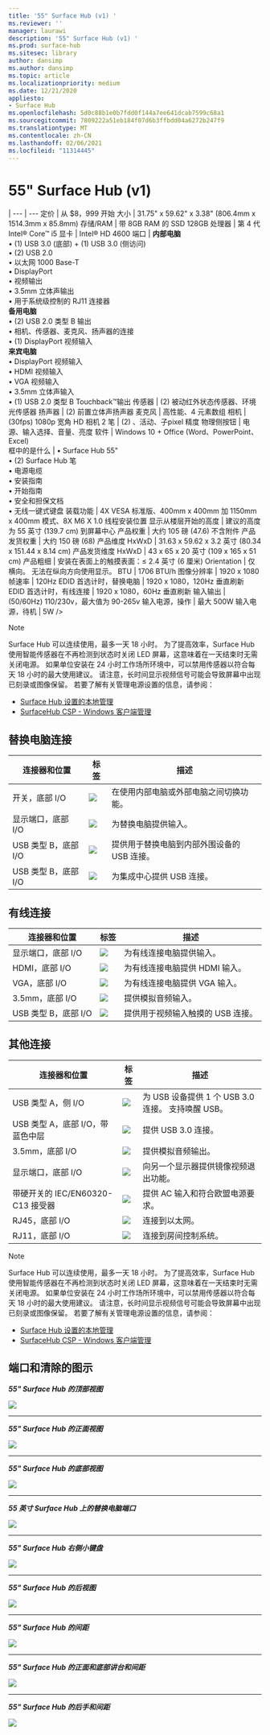 ```yaml
---
title: '55" Surface Hub (v1) '
ms.reviewer: ''
manager: laurawi
description: '55" Surface Hub (v1) '
ms.prod: surface-hub
ms.sitesec: library
author: dansimp
ms.author: dansimp
ms.topic: article
ms.localizationpriority: medium
ms.date: 12/21/2020
appliesto:
- Surface Hub
ms.openlocfilehash: 5d0c88b1e0b7fdd0f144a7ee641dcab7599c68a1
ms.sourcegitcommit: 7809222a51eb184f07d6b3ffbdd04a6272b247f9
ms.translationtype: MT
ms.contentlocale: zh-CN
ms.lasthandoff: 02/06/2021
ms.locfileid: "11314445"
---
```

# 55" Surface Hub (v1) 

|
--- | ---
定价 | 从 $8，999 开始 
大小 |  31.75" x 59.62" x 3.38" (806.4mm x 1514.3mm x 85.8mm) 
存储/RAM | 带 8GB RAM 的 SSD 128GB
处理器 | 第 4 代 Intel® Core™ i5 
显卡 |  Intel® HD 4600 
端口 | **内部电脑**<br>• (1) USB 3.0 (底部) + (1) USB 3.0 (侧访问)  <br>• (2) USB 2.0<br>• 以太网 1000 Base-T<br>• DisplayPort <br>• 视频输出<br>• 3.5mm 立体声输出<br>• 用于系统级控制的 RJ11 连接器<br>**备用电脑**<br>• (2) USB 2.0 类型 B 输出<br>• 相机、传感器、麦克风、扬声器的连接<br>• (1) DisplayPort 视频输入<br>**来宾电脑**<br>• DisplayPort 视频输入<br>• HDMI 视频输入<br>• VGA 视频输入<br>• 3.5mm 立体声输入<br>• (1) USB 2.0 类型 B Touchback™输出
传感器 |    (2) 被动红外状态传感器、环境光传感器 
扬声器 |   (2) 前置立体声扬声器 
麦克风 |    高性能、4 元素数组 
相机 |     (30fps) 1080p 宽角 HD 相机 2 
笔  |  (2) 、活动、子pixel 精度 
物理侧按钮 | 电源、输入选择、音量、亮度 
软件 |  Windows 10 + Office (Word、PowerPoint、Excel)  
框中的是什么 | • Surface Hub 55"<br>• (2) Surface Hub 笔<br>• 电源电缆<br>• 安装指南<br>• 开始指南<br>• 安全和担保文档<br>• 无线一键式键盘
装载功能   | 4X VESA 标准版、400mm x 400mm 加 1150mm x 400mm 模式、8X M6 X 1.0 线程安装位置
显示从楼层开始的高度   | 建议的高度为 55 英寸 (139.7 cm) 到屏幕中心
产品权重 |    大约 105 磅 (47.6) 不含附件
产品发货权重  | 大约 150 磅 (68) 
产品维度 HxWxD |  31.63 x 59.62 x 3.2 英寸 (80.34 x 151.44 x 8.14 cm) 
产品发货维度 HxWxD | 43 x 65 x 20 英寸 (109 x 165 x 51 cm) 
产品粗细   | 安装在表面上的触摸表面：≤ 2.4 英寸 (6 厘米) 
Orientation  | 仅横向。 无法在纵向方向使用显示。
BTU  | 1706 BTU/h
图像分辨率 |  1920 x 1080
帧速率 |    120Hz
EDID 首选计时，替换电脑 | 1920 x 1080，120Hz 垂直刷新
EDID 首选计时，有线连接 |  1920 x 1080，60Hz 垂直刷新
输入输出 |  (50/60Hz) 110/230v，最大值为 90-265v
输入电源，操作 |    最大 500W
输入电源，待机    |   5W />


> [!NOTE]
> Surface Hub 可以连续使用，最多一天 18 小时。 为了提高效率，Surface Hub 使用智能传感器在不再检测到状态时关闭 LED 屏幕，这意味着在一天结束时无需关闭电源。 如果单位安装在 24 小时工作场所环境中，可以禁用传感器以符合每天 18 小时的最大使用建议。 请注意，长时间显示视频信号可能会导致屏幕中出现已刻录或图像保留。 若要了解有关管理电源设置的信息，请参阅：
>
> - [Surface Hub 设置的本地管理](local-management-surface-hub-settings.md)
> - [SurfaceHub CSP - Windows 客户端管理](https://docs.microsoft.com/windows/client-management/mdm/surfacehub-csp)

## 替换电脑连接 

连接器和位置 | 标签 | 描述
--- | --- | ---
开关，底部 I/O | ![](images/switch.png) | 在使用内部电脑或外部电脑之间切换功能。
显示端口，底部 I/O | ![](images/dport.png) | 为替换电脑提供输入。
USB 类型 B，底部 I/O | ![](images/usb.png) | 提供用于替换电脑到内部外围设备的 USB 连接。 
USB 类型 B，底部 I/O | ![](images/usb.png) | 为集成中心提供 USB 连接。


## 有线连接

连接器和位置 | 标签 | 描述
--- | --- | ---
显示端口，底部 I/O | ![](images/dportio.png) | 为有线连接电脑提供输入。
HDMI，底部 I/O | ![](images/hdmi.png) | 为有线连接电脑提供 HDMI 输入。
VGA，底部 I/O | ![](images/vga.png) | 为有线连接电脑提供 VGA 输入。
3.5mm，底部 I/O | ![](images/35mm.png) | 提供模拟音频输入。
USB 类型 B，底部 I/O | ![](images/usb.png) | 提供用于视频输入触摸的 USB 连接。

## 其他连接

连接器和位置 | 标签 | 描述
--- | --- | ---
USB 类型 A，侧 I/O | ![](images/usb.png) | 为 USB 设备提供 1 个 USB 3.0 连接。 支持唤醒 USB。
USB 类型 A，底部 I/O，带蓝色中层 | ![](images/usb.png) | 提供 USB 3.0 连接。
3.5mm，底部 I/O | ![](images/analog.png) | 提供模拟音频输出。
显示端口，底部 I/O | ![](images/dportout.png) | 向另一个显示器提供镜像视频退出功能。
带硬开关的 IEC/EN60320-C13 接受器 | ![](images/iec.png) | 提供 AC 输入和符合欧盟电源要求。
RJ45，底部 I/O | ![](images/rj45.png) | 连接到以太网。
RJ11，底部 I/O | ![](images/rj11.png) | 连接到房间控制系统。


> [!NOTE]
> Surface Hub 可以连续使用，最多一天 18 小时。 为了提高效率，Surface Hub 使用智能传感器在不再检测到状态时关闭 LED 屏幕，这意味着在一天结束时无需关闭电源。 如果单位安装在 24 小时工作场所环境中，可以禁用传感器以符合每天 18 小时的最大使用建议。 请注意，长时间显示视频信号可能会导致屏幕中出现已刻录或图像保留。 若要了解有关管理电源设置的信息，请参阅：
>
> - [Surface Hub 设置的本地管理](local-management-surface-hub-settings.md)
> - [SurfaceHub CSP - Windows 客户端管理](https://docs.microsoft.com/windows/client-management/mdm/surfacehub-csp)




## 端口和清除的图示

***55" Surface Hub 的顶部视图***

![](images/sh-55-top.png)

---


***55" Surface Hub 的正面视图***

![](images/sh-55-front.png)


---

***55" Surface Hub 的底部视图***

![](images/sh-55-bottom.png)


---

***55 英寸 Surface Hub 上的替换电脑端口***

![](images/sh-55-rpc-ports.png)


---

***55" Surface Hub 右侧小键盘***

![](images/key-55.png)


---

***55" Surface Hub 的后视图***

![](images/sh-55-rear.png)


---

***55" Surface Hub 的间距***

![](images/sh-55-clearance.png)

---


***55" Surface Hub 的正面和底部讲台和间距***

![](images/sh-55-hand.png)


---


***55" Surface Hub 的后手和间距***

![](images/sh-55-hand-rear.png)


